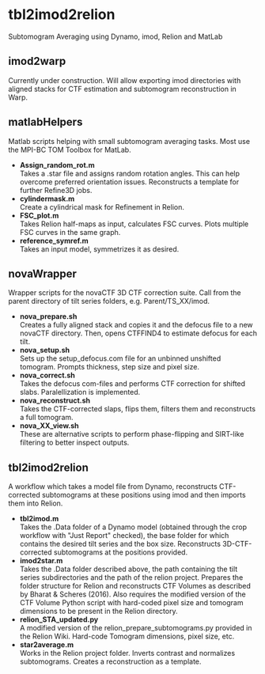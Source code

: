 # tbl2imod2relion
Subtomogram Averaging using Dynamo, imod, Relion and MatLab

## imod2warp
Currently under construction. Will allow exporting imod directories with aligned stacks for CTF estimation and subtomogram reconstruction in Warp.

## matlabHelpers
Matlab scripts helping with small subtomogram averaging tasks. Most use the MPI-BC TOM Toolbox for MatLab.

- **Assign_random_rot.m**  
Takes a .star file and assigns random rotation angles. This can help overcome preferred orientation issues. Reconstructs a template for further Refine3D jobs. 
- **cylindermask.m**  
Create a cylindrical mask for Refinement in Relion.
- **FSC_plot.m**  
Takes Relion half-maps as input, calculates FSC curves. Plots multiple FSC curves in the same graph. 
- **reference_symref.m**  
Takes an input model, symmetrizes it as desired. 

## novaWrapper
Wrapper scripts for the novaCTF 3D CTF correction suite. Call from the parent directory of tilt series folders, e.g. Parent/TS_XX/imod. 

- **nova_prepare.sh**  
Creates a fully aligned stack and copies it and the defocus file to a new novaCTF directory. Then, opens CTFFIND4 to estimate defocus for each tilt. 
- **nova_setup.sh**  
Sets up the setup_defocus.com file for an unbinned unshifted tomogram. Prompts thickness, step size and pixel size.
- **nova_correct.sh**  
Takes the defocus com-files and performs CTF correction for shifted slabs. Paralellization is implemented. 
- **nova_reconstruct.sh**  
Takes the CTF-corrected slaps, flips them, filters them and reconstructs a full tomogram.
- **nova_XX_view.sh**  
These are alternative scripts to perform phase-flipping and SIRT-like filtering to better inspect outputs. 

## tbl2imod2relion  
A workflow which takes a model file from Dynamo, reconstructs CTF-corrected subtomograms at these positions using imod and then imports them into Relion.

- **tbl2imod.m**  
Takes the .Data folder of a Dynamo model (obtained through the crop workflow with "Just Report" checked), the base folder for which contains the desired tilt series and the box size. Reconstructs 3D-CTF-corrected subtomograms at the positions provided. 
- **imod2star.m**  
Takes the .Data folder described above, the path containing the tilt series subdirectories and the path of the relion project. Prepares the folder structure for Relion and reconstructs CTF Volumes as described by Bharat & Scheres (2016). Also requires the modified version of the CTF Volume Python script with hard-coded pixel size and tomogram dimensions to be present in the Relion directory.
- **relion_STA_updated.py**  
A modified version of the relion_prepare_subtomograms.py provided in the Relion Wiki. Hard-code Tomogram dimensions, pixel size, etc.
- **star2average.m**  
Works in the Relion project folder. Inverts contrast and normalizes subtomograms. Creates a reconstruction as a template. 
